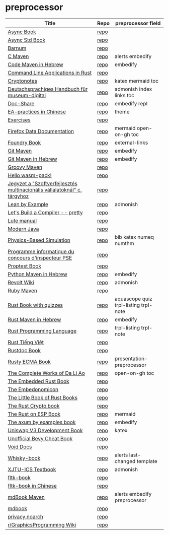 # preprocessor

| Title | Repo | preprocessor field | 
|-------|------|-------------| 
| [Async Book](https://rust-lang.github.io/async-book/index.html) | [repo](https://github.com/rust-lang/async-book) |  | 
| [Async Std Book](https://book.async.rs/) | [repo](https://github.com/async-rs/async-std) |  | 
| [Barnum](https://stormasm.github.io/barnum/) | [repo](https://github.com/stormasm/barnum) |  | 
| [C Maven](https://c.code-maven.com/) | [repo](https://github.com/szabgab/c.code-maven.com) | alerts embedify  | 
| [Code Maven in Hebrew](https://he.code-maven.com/) | [repo](https://github.com/szabgab/he.code-maven.com) | embedify  | 
| [Command Line Applications in Rust](https://rust-cli.github.io/book/index.html) | [repo](https://github.com/rust-cli/book) |  | 
| [Cryptonotes](https://crypto.erhant.me/) | [repo](https://github.com/erhant/crypto-notes) | katex mermaid toc  | 
| [Deutschsprachiges Handbuch für museum-digital](https://de.handbook.museum-digital.info/) | [repo](https://github.com/museum-digital/handbook-de) | admonish index links toc  | 
| [Doc-Share](https://mr-addict.github.io/Doc-Share/) | [repo](https://github.com/mr-addict/doc-share) | embedify repl  | 
| [EA-practices in Chinese]() | [repo](https://github.com/tonydeng/ea-practices) | theme  | 
| [Exercises](https://exercises.code-maven.com/) | [repo](https://github.com/szabgab/exercises.code-maven.com) |  | 
| [Firefox Data Documentation]() | [repo](https://github.com/mozilla/data-docs) | mermaid open-on-gh toc  | 
| [Foundry Book](https://book.getfoundry.sh/) | [repo](https://github.com/foundry-rs/book) | external-links  | 
| [Git Maven](https://git.code-maven.com/) | [repo](https://github.com/szabgab/git.code-maven.com) | embedify  | 
| [Git Maven in Hebrew](https://git-he.code-maven.com/) | [repo](https://github.com/szabgab/git-he.code-maven.com) | embedify  | 
| [Groovy Maven](https://groovy.code-maven.com/) | [repo](https://github.com/szabgab/groovy.code-maven.com) |  | 
| [Hello wasm-pack!](https://rustwasm.github.io/wasm-pack/book/) | [repo](https://github.com/rustwasm/wasm-pack) |  | 
| [Jegyzet a "Szoftverfejlesztés multinacionális vállalatoknál" c. tárgyhoz](https://szfmv2021-osz.github.io/handout/) | [repo](https://github.com/pintergreg/handout) |  | 
| [Lean by Example](https://lean-ja.github.io/lean-by-example/) | [repo](https://github.com/lean-ja/lean-by-example) | admonish  | 
| [Let's Build a Compiler -- pretty](https://xmonader.github.io/letsbuildacompiler-pretty/) | [repo](https://github.com/xmonader/letsbuildacompiler-pretty) |  | 
| [Lute manual](https://luteorg.github.io/lute-manual/) | [repo](https://github.com/luteorg/lute-manual) |  | 
| [Modern Java](https://together-java.github.io/ModernJava/) | [repo](https://github.com/together-java/modernjava) |  | 
| [Physics-Based Simulation]() | [repo](https://github.com/phys-sim-book/mdbook-src) | bib katex numeq numthm  | 
| [Programme informatique du concours d'inspecteur PSE](https://mghrepo.github.io/pse-mdbook/) | [repo](https://github.com/mghrepo/pse-mdbook) |  | 
| [Proptest Book](https://altsysrq.github.io/proptest-book/intro.html) | [repo](https://github.com/proptest-rs/proptest) |  | 
| [Python Maven in Hebrew](https://python-he.code-maven.com/) | [repo](https://github.com/szabgab/python-he.code-maven.com) | embedify  | 
| [Revolt Wiki](https://developers.revolt.chat/) | [repo](https://github.com/revoltchat/wiki) | admonish  | 
| [Ruby Maven](https://ruby.code-maven.com/) | [repo](https://github.com/szabgab/ruby.code-maven.com) |  | 
| [Rust Book with quizzes](https://rust-book.cs.brown.edu/) | [repo](https://github.com/cognitive-engineering-lab/rust-book) | aquascope quiz trpl-listing trpl-note  | 
| [Rust Maven in Hebrew](https://rust-he.code-maven.com/) | [repo](https://github.com/szabgab/rust-he.code-maven.com) | embedify  | 
| [Rust Programming Language](https://doc.rust-lang.org/book/) | [repo](https://github.com/rust-lang/book) | trpl-listing trpl-note  | 
| [Rust Tiếng Việt](https://rust-tieng-viet.github.io/) | [repo](https://github.com/rust-tieng-viet/rust-tieng-viet.github.io) |  | 
| [Rustdoc Book](https://doc.rust-lang.org/stable/rustdoc/) | [repo](https://github.com/rust-lang/rust) |  | 
| [Rusty ECMA Book](https://rusty-ecma.github.io/rusty-ecma-book/) | [repo](https://github.com/rusty-ecma/rusty-ecma-book) | presentation-preprocessor  | 
| [The Complete Works of Da Li Ao](https://whatot.github.io/leeao/index.html) | [repo](https://github.com/whatot/leeao) | open-on-gh toc  | 
| [The Embedded Rust Book](https://docs.rust-embedded.org/book/index.html) | [repo](https://github.com/rust-embedded/book) |  | 
| [The Embedonomicon](https://docs.rust-embedded.org/embedonomicon/index.html) | [repo](https://github.com/rust-embedded/embedonomicon) |  | 
| [The Little Book of Rust Books](https://lborb.github.io/book/) | [repo](https://github.com/lborb/book) |  | 
| [The Rust Crypto book](https://rustcrypto.org/) | [repo](https://github.com/rustcrypto/book) |  | 
| [The Rust on ESP Book](https://docs.esp-rs.org/book/) | [repo](https://github.com/esp-rs/book) | mermaid  | 
| [The axum by examples book](https://axum.code-maven.com/) | [repo](https://github.com/szabgab/axum) | embedify  | 
| [Uniswap V3 Development Book](https://uniswapv3book.com/) | [repo](https://github.com/jeiwan/uniswapv3-book) | katex  | 
| [Unofficial Bevy Cheat Book](https://bevy-cheatbook.github.io/) | [repo](https://github.com/bevy-cheatbook/bevy-cheatbook) |  | 
| [Void Docs](https://docs.voidlinux.org/) | [repo](https://github.com/void-linux/void-docs) |  | 
| [Whisky-book](https://docs.getwhisky.app/) | [repo](https://github.com/whisky-app/whisky-book) | alerts last-changed template  | 
| [XJTU-ICS Textbook](https://xjtu-ics.github.io/textbook/) | [repo](https://github.com/xjtu-ics/textbook) | admonish  | 
| [fltk-book](https://fltk-rs.github.io/fltk-book/) | [repo](https://github.com/fltk-rs/fltk-book) |  | 
| [fltk-book in Chinese](https://fltk.flatig.vip/) | [repo](https://github.com/flatigers/fltk-book-zh) |  | 
| [mdBook Maven](https://mdbook.code-maven.com/) | [repo](https://github.com/szabgab/mdbook.code-maven.com) | alerts embedify preprocessor  | 
| [mdbook](https://rust-lang.github.io/mdBook/) | [repo](https://github.com/rust-lang/mdbook) |  | 
| [privacy.noarch](https://privacy.n0ar.ch/) | [repo](https://github.com/privacy-noarch/privacy) |  | 
| [r/GraphicsProgramming Wiki](https://cody-duncan.github.io/r-graphicsprogramming-wiki/) | [repo](https://github.com/cody-duncan/r-graphicsprogramming-wiki) |  | 
